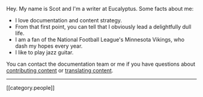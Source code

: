 Hey. My name is Scot and I'm a writer at Eucalyptus. Some facts about me:
* I love documentation and content strategy. 
* From that first point, you can tell that I obviously lead a delightfully dull life.
* I am a fan of the National Football League's Minnesota Vikings, who dash my hopes every year.
* I like to play jazz guitar.

You can contact the documentation team or me if you have questions about [contributing content](https://github.com/eucalyptus/eucalyptus/wiki/Documentation-Contributions) or [translating content](https://www.transifex.com/projects/p/euca_ig/).

*****
[[category.people]]